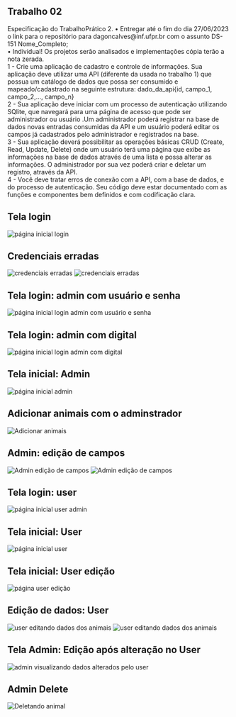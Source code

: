 <h2>Trabalho 02</h2>
<p>
Especificação do TrabalhoPrático 2.
• Entregar até o fim do dia 27/06/2023 o link para o repositório para dagoncalves@inf.ufpr.br com o assunto DS-151 Nome_Completo;<br>
• Individual! Os projetos serão analisados e implementações cópia terão a nota zerada.<br>
1 - Crie uma aplicação de cadastro e controle de informações. Sua aplicação deve utilizar uma API (diferente da usada no trabalho 1) que possua um catálogo de dados que possa ser consumido e mapeado/cadastrado na seguinte estrutura: dado_da_api{id, campo_1, campo_2,..., campo_n}<br>
2 - Sua aplicação deve iniciar com um processo de autenticação utilizando SQlite, que navegará para uma página de acesso que pode ser administrador ou usuário .Um administrador poderá registrar na base de dados novas entradas consumidas da API e um usuário poderá editar os campos já cadastrados pelo administrador e registrados na base.<br>
3 - Sua aplicação deverá possibilitar as operações básicas CRUD (Create, Read, Update, Delete) onde um usuário terá uma página que exibe as informações na base de dados através de uma lista e possa alterar as informações. O administrador por sua vez poderá criar e deletar um registro, através da API.<br>
4 - Você deve tratar erros de conexão com a API, com a base de dados, e do processo de autenticação. Seu código deve estar documentado com as funções e componentes bem definidos e com codificação clara. <br>
</p>


<h2>Tela login</h2>
<img src="./imgs/inicial.jpeg" alt="página inicial login">

<h2>Credenciais erradas</h2>
<img src="./imgs/teste2.jpeg" alt="credenciais erradas">
<img src="./imgs/credenciais_invalidas.png" alt="credenciais erradas">

<h2>Tela login: admin com usuário e senha</h2>
<img src="./imgs/login.jpeg" alt="página inicial login admin com usuário e senha">

<h2>Tela login: admin com digital</h2>
<img src="./imgs/fingerprint.jpg" alt="página inicial login admin com digital">

<h2>Tela inicial: Admin</h2>
<img src="./imgs/AdminHomeInicial.jpeg" alt="página inicial admin">

<h2>Adicionar animais com o adminstrador</h2>
<img src="./imgs/AdminHomeAdd.jpeg" alt="Adicionar animais">

<h2>Admin: edição de campos</h2>
<img src="./imgs/AdminEdit1.jpeg" alt="Admin edição de campos">
<img src="./imgs/AdminEdit2.png" alt="Admin edição de campos">


<h2>Tela login: user</h2>
<img src="./imgs/loginUser.jpeg" alt="página inicial user admin">

<h2>Tela inicial: User</h2>
<img src="./imgs/UserHomeInitial.jpeg" alt="página inicial user">

<h2>Tela inicial: User edição</h2>
<img src="./imgs/UserHomeInitialEdit.png" alt="página user edição">

<h2>Edição de dados: User</h2>
<img src="./imgs/UserEdit1.png" alt="user editando dados dos animais">
<img src="./imgs/UserEdit2.png" alt="user editando dados dos animais">

<h2>Tela Admin: Edição após alteração no User</h2>
<img src="./imgs/AdminEdit3.png" alt="admin visualizando dados alterados pelo user">

<h2>Admin Delete</h2>
<img src="./imgs/AdminDelete.jpeg" alt="Deletando animal">
